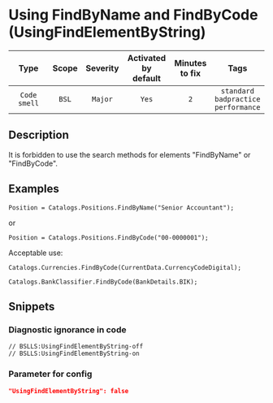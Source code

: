 # Using FindByName and FindByCode (UsingFindElementByString)

|     Type     | Scope | Severity | Activated<br>by default | Minutes<br>to fix |                           Tags                           |
|:------------:|:-----:|:--------:|:-----------------------------:|:-----------------------:|:--------------------------------------------------------:|
| `Code smell` | `BSL` | `Major`  |             `Yes`             |           `2`           | `standard`<br>`badpractice`<br>`performance` |

<!-- Блоки выше заполняются автоматически, не трогать -->
## Description

It is forbidden to use the search methods for elements "FindByName" or "FindByCode".

## Examples

```bsl
Position = Catalogs.Positions.FindByName("Senior Accountant");
```

or

```bsl
Position = Catalogs.Positions.FindByCode("00-0000001");
```

Acceptable use:
```bsl
Catalogs.Currencies.FindByCode(CurrentData.CurrencyCodeDigital);
```
```bsl
Catalogs.BankClassifier.FindByCode(BankDetails.BIK);
```

## Snippets

<!-- Блоки ниже заполняются автоматически, не трогать -->
### Diagnostic ignorance in code

```bsl
// BSLLS:UsingFindElementByString-off
// BSLLS:UsingFindElementByString-on
```

### Parameter for config

```json
"UsingFindElementByString": false
```
